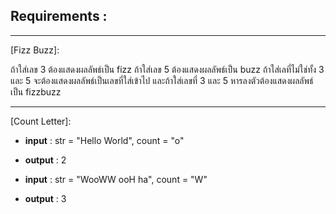 ## Requirements :

---

[Fizz Buzz]:

ถ้าใส่เลข 3 ต้องแสดงผลลัพธ์เป็น fizz
ถ้าใส่เลข 5 ต้องแสดงผลลัพธ์เป็น buzz
ถ้าใส่เลที่ไม่ใช่ทั้ง 3 และ 5 จะต้องแสดงผลลัพธ์เป็นเลขที่ใส่เข้าไป
และถ้าใส่เลขที่ 3 และ 5 หารลงตัวต้องแสดงผลลัพธ์เป็น fizzbuzz

---

[Count Letter]:

- **input** : str = "Hello World", count = "o"
- **output** : 2

- **input** : str = "WooWW ooH ha", count = "W"
- **output** : 3
